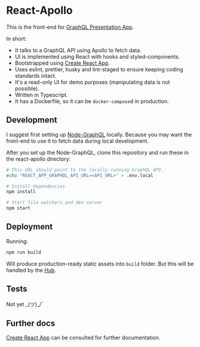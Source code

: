 # React-Apollo

This is the front-end for [GraphQL Presentation App](https://chargin.cf).

In short:

- It talks to a GraphQL API using Apollo to fetch data.
- UI is implemented using React with hooks and styled-components.
- Bootstrapped using [Create React App](https://github.com/facebook/create-react-app).
- Uses eslint, prettier, husky and lint-staged to ensure keeping coding standards intact.
- It's a read-only UI for demo purposes (manipulating data is not possible).
- Written in Typescript.
- It has a Dockerfile, so it can be `docker-compose`d in production.

## Development

I suggest first setting up [Node-GraphQL](https://github.com/scriptype/graphql-presentation-node-graphql) locally.
Because you may want the front-end to use it to fetch data during local development.

After you set up the Node-GraphQL, clone this repository and run these in the react-apollo directory:

```sh
# This URL should point to the locally running GraphQL API.
echo "REACT_APP_GRAPHQL_API_URL=<API_URL>" > .env.local

# Install dependencies
npm install

# Start file watchers and dev-server
npm start
```

## Deployment

Running:

```sh
npm run build
```

Will produce production-ready static assets into `build` folder. But this will be
handled by the [Hub](https://github.com/scriptype/graphql-presentation-hub).

## Tests

Not yet \_(ツ)_/¯

## Further docs

[Create React App](https://github.com/facebook/create-react-app) can be consulted
for further documentation.
